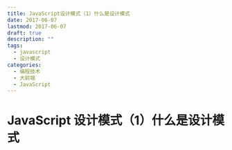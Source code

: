 ```yaml
---
title: JavaScript设计模式（1）什么是设计模式
date: 2017-06-07
lastmod: 2017-06-07
draft: true
description: ""
tags:
  - javascript
  - 设计模式
categories:
  - 编程技术
  - 大前端
  - JavaScript
---
```


# JavaScript 设计模式（1）什么是设计模式
